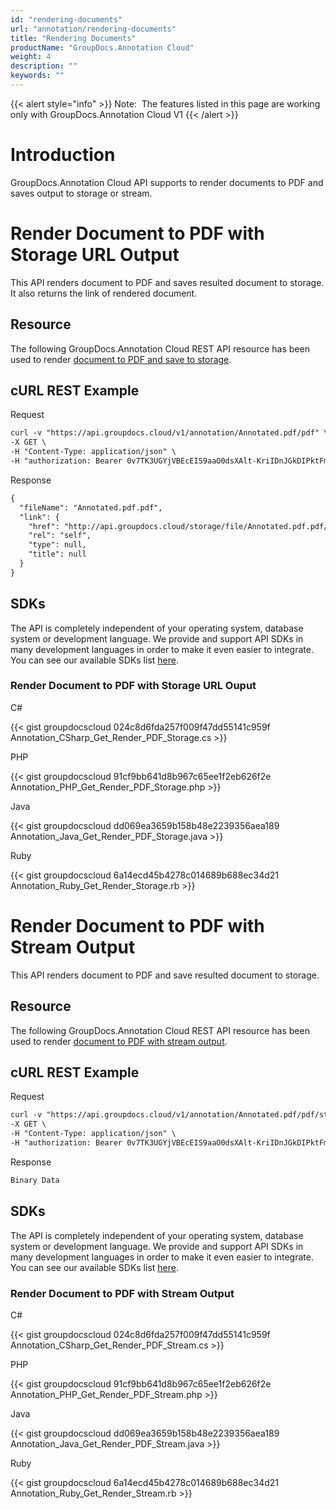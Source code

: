 ```yaml
---
id: "rendering-documents"
url: "annotation/rendering-documents"
title: "Rendering Documents"
productName: "GroupDocs.Annotation Cloud"
weight: 4
description: ""
keywords: ""
---
```


{{< alert style="info" >}}
Note:  The features listed in this page are working only with GroupDocs.Annotation Cloud V1
{{< /alert >}}






# Introduction #

GroupDocs.Annotation Cloud API supports to render documents to PDF and saves output to storage or stream. 

# Render Document to PDF with Storage URL Output #

This API renders document to PDF and saves resulted document to storage. It also returns the link of rendered document.

## Resource ##

The following GroupDocs.Annotation Cloud REST API resource has been used to render [document to PDF and save to storage](https://apireference.groupdocs.cloud/annotation/#!/PdfFile/GetPdf).

## cURL REST Example ##





Request

```html
curl -v "https://api.groupdocs.cloud/v1/annotation/Annotated.pdf/pdf" \
-X GET \
-H "Content-Type: application/json" \
-H "authorization: Bearer 0v7TK3UGYjVBEcEIS9aaO0dsXAlt-KriIDnJGkDIPktFmuu6xIuou2-eVUD4-Td9TcToDvShk9w02pWIXvyEdstxDqjSa8L2K4Pk2zgNkAoEDgDeFlpWf0k7lZ8guqUm43eAKQf43MVNyr3L6P3w1e2l9j-RJx-btpPorcZ90xY8S_b1vySsKsUxOlnwYtWc01JEXlO7TNrmfD3Eek4ch-xzi-qe4V8nofmy7RbqwHNczeP7O_9bMi1eQ68b3Rprqd4UvDCj3gqTMyAaqd-I58lJzZsHRnbZoM7icIjVQyu02bRgx7meoXB8fIWmOkUfUkiGTT3IjI4NSmARxrPPwgp2LAv-N_9H0q3nxxfZDV1vHZQP--I6vgC2UHo-YPw-mB4WRVHsUKqq04L4pdR4pCIWuluus_ydjVH_ndJlqP843eL3glt1XJez3DgXQIbHiAnqBBDqZqSZZDVUYhLDq1jN9eM"
```




Response

```html
{
  "fileName": "Annotated.pdf.pdf",
  "link": {
    "href": "http://api.groupdocs.cloud/storage/file/Annotated.pdf.pdf/Annotated_pdf/p",
    "rel": "self",
    "type": null,
    "title": null
  }
} 
```






## SDKs ##

The API is completely independent of your operating system, database system or development language. We provide and support API SDKs in many development languages in order to make it even easier to integrate. You can see our available SDKs list [here](https://github.com/groupdocs-annotation-cloud).

### Render Document to PDF with Storage URL Ouput ###





 C#




{{< gist groupdocscloud 024c8d6fda257f009f47dd55141c959f Annotation_CSharp_Get_Render_PDF_Storage.cs >}}







 PHP




{{< gist groupdocscloud 91cf9bb641d8b967c65ee1f2eb626f2e Annotation_PHP_Get_Render_PDF_Storage.php >}}







 Java




{{< gist groupdocscloud dd069ea3659b158b48e2239356aea189 Annotation_Java_Get_Render_PDF_Storage.java >}}







 Ruby




{{< gist groupdocscloud 6a14ecd45b4278c014689b688ec34d21 Annotation_Ruby_Get_Render_Storage.rb >}}









# Render Document to PDF with Stream Output #

This API renders document to PDF and save resulted document to storage.

## Resource ##

The following GroupDocs.Annotation Cloud REST API resource has been used to render [document to PDF with stream output](https://apireference.groupdocs.cloud/annotation/#!/PdfFile/GetPdfStream).

## cURL REST Example ##





Request

```html
curl -v "https://api.groupdocs.cloud/v1/annotation/Annotated.pdf/pdf/stream" \
-X GET \
-H "Content-Type: application/json" \
-H "authorization: Bearer 0v7TK3UGYjVBEcEIS9aaO0dsXAlt-KriIDnJGkDIPktFmuu6xIuou2-eVUD4-Td9TcToDvShk9w02pWIXvyEdstxDqjSa8L2K4Pk2zgNkAoEDgDeFlpWf0k7lZ8guqUm43eAKQf43MVNyr3L6P3w1e2l9j-RJx-btpPorcZ90xY8S_b1vySsKsUxOlnwYtWc01JEXlO7TNrmfD3Eek4ch-xzi-qe4V8nofmy7RbqwHNczeP7O_9bMi1eQ68b3Rprqd4UvDCj3gqTMyAaqd-I58lJzZsHRnbZoM7icIjVQyu02bRgx7meoXB8fIWmOkUfUkiGTT3IjI4NSmARxrPPwgp2LAv-N_9H0q3nxxfZDV1vHZQP--I6vgC2UHo-YPw-mB4WRVHsUKqq04L4pdR4pCIWuluus_ydjVH_ndJlqP843eL3glt1XJez3DgXQIbHiAnqBBDqZqSZZDVUYhLDq1jN9eM" 
```




Response

```html
Binary Data 
```






## SDKs ##

The API is completely independent of your operating system, database system or development language. We provide and support API SDKs in many development languages in order to make it even easier to integrate. You can see our available SDKs list [here](https://github.com/groupdocs-annotation-cloud).

### Render Document to PDF with Stream Output ###





 C#




{{< gist groupdocscloud 024c8d6fda257f009f47dd55141c959f Annotation_CSharp_Get_Render_PDF_Stream.cs >}}







 PHP




{{< gist groupdocscloud 91cf9bb641d8b967c65ee1f2eb626f2e Annotation_PHP_Get_Render_PDF_Stream.php >}}







 Java




{{< gist groupdocscloud dd069ea3659b158b48e2239356aea189 Annotation_Java_Get_Render_PDF_Stream.java >}}







 Ruby




{{< gist groupdocscloud 6a14ecd45b4278c014689b688ec34d21 Annotation_Ruby_Get_Render_Stream.rb >}}







